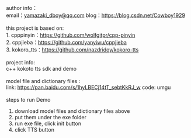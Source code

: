 author info：<br>
	email：yamazaki_dboy@qq.com
	blog：https://blog.csdn.net/Cowboy1929
<br>
<br>
this project is based on:<br>
     1. cpppinyin：https://github.com/wolfgitpr/cpp-pinyin<br>
	 2. cppjieba：https://github.com/yanyiwu/cppjieba<br>
	 3. kokoro_tts：https://github.com/nazdridoy/kokoro-tts
<br>
<br>
project info:<br>
   c++ kokoto tts sdk and demo
<br>
<br>
model file and dictionary files :<br>
link: https://pan.baidu.com/s/1hyLBECj14tT_sebtKkRJ_w code: umgu
<br>
<br>
steps to run Demo<br>
1. download model files and dictionary files above<br>
2. put them under the exe folder<br>
3. run exe file, click init button<br>
4. click TTS button
